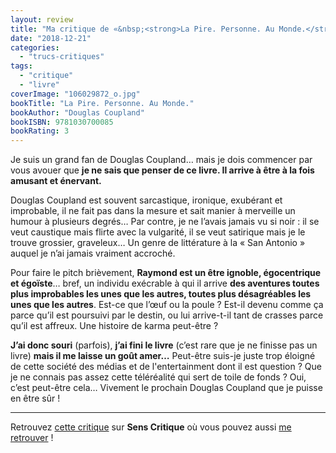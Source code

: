 ```yaml
---
layout: review
title: "Ma critique de «&nbsp;<strong>La Pire. Personne. Au Monde.</strong>&nbsp;» de <em>Douglas Coupland</em>"
date: "2018-12-21"
categories: 
  - "trucs-critiques"
tags: 
  - "critique"
  - "livre"
coverImage: "106029872_o.jpg"
bookTitle: "La Pire. Personne. Au Monde."
bookAuthor: "Douglas Coupland"
bookISBN: 9781030700085  
bookRating: 3
---
```


Je suis un grand fan de Douglas Coupland… mais je dois commencer par vous avouer que **je ne sais que penser de ce livre. Il arrive à être à la fois amusant et énervant.**

Douglas Coupland est souvent sarcastique, ironique, exubérant et improbable, il ne fait pas dans la mesure et sait manier à merveille un humour à plusieurs degrés… Par contre, je ne l’avais jamais vu si noir : il se veut caustique mais flirte avec la vulgarité, il se veut satirique mais je le trouve grossier, graveleux… Un genre de littérature à la « San Antonio » auquel je n’ai jamais vraiment accroché.

Pour faire le pitch brièvement, **Raymond est un être ignoble, égocentrique et égoïste**… bref, un individu exécrable à qui il arrive **des aventures toutes plus improbables les unes que les autres, toutes plus désagréables les unes que les autres**. Est-ce que l’œuf ou la poule ? Est-il devenu comme ça parce qu’il est poursuivi par le destin, ou lui arrive-t-il tant de crasses parce qu’il est affreux. Une histoire de karma peut-être ?

**J’ai donc souri** (parfois), **j’ai fini le livre** (c’est rare que je ne finisse pas un livre) **mais il me laisse un goût amer…** Peut-être suis-je juste trop éloigné de cette société des médias et de l'entertainment dont il est question ? Que je ne connais pas assez cette téléréalité qui sert de toile de fonds ? Oui, c’est peut-être cela… Vivement le prochain Douglas Coupland que je puisse en être sûr !

* * *

Retrouvez [cette critique]( https://www.senscritique.com/livre/La_Pire_Personne_Au_Monde/critique/184616138) sur **Sens Critique** où vous pouvez aussi [me retrouver](http://www.senscritique.com/Arnaud_Malon) !
